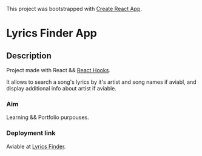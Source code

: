 This project was bootstrapped with [Create React App](https://github.com/facebook/create-react-app).

# Lyrics Finder App

## Description

Project made with React && [React Hooks](https://en.reactjs.org/docs/hooks-intro.html).

It allows to search a song's lyrics by it's artist and song names if aviabl, and display additional info about artist if aviable.

### Aim

Learning && Portfolio purpouses.


### Deployment link

Aviable at [Lyrics Finder](https://inspiring-minsky-419773.netlify.com).